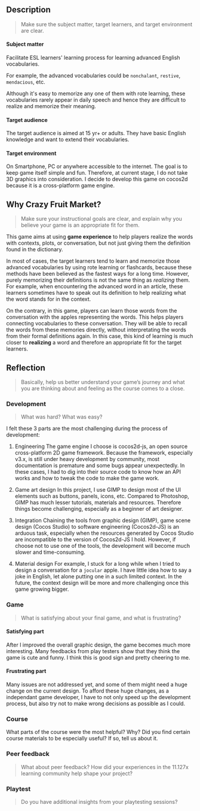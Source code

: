 ## Description
>Make sure the subject matter, target learners, and target environment are clear.

#### Subject matter
Facilitate ESL learners' learning process for learning advanced English vocabularies.

For example, the advanced vocabularies could be `nonchalant`, `restive`, `mendacious`, etc.

Although it's easy to memorize any one of them with rote learning, these vocabularies rarely appear in daily speech and hence they are difficult to realize and memorize their meaning.

#### Target audience
The target audience is aimed at 15 yr+ or adults. They have basic English knowledge and want to extend their vocabularies. 

#### Target environment
On Smartphone, PC or anywhere accessible to the internet. The goal is to keep game itself simple and fun. Therefore, at current stage, I do not take 3D graphics into consideration. I decide to develop this game on cocos2d because it is a cross-platform game engine.


## Why Crazy Fruit Market?

>Make sure your instructional goals are clear, and explain why you believe your game is an appropriate fit for them.

This game aims at using **game experience** to help players realize the words with contexts, plots, or conversation, but not just giving them the definition found in the dictionary.

In most of cases, the target learners tend to learn and memorize those advanced vocabularies by using rote learning or flashcards, because these methods have been believed as the fastest ways for a long time. However, purely memorizing their definitions is not the same thing as *realizing* them. For example, when encountering the advanced word in an article, these learners sometimes have to speak out its definition to help realizing what the word stands for in the context.

On the contrary, in this game, players can learn those words from the conversation with the apples representing the words. This helps players connecting vocabularies to these conversation. They will be able to recall the words from these memories directly, without interpretating the words from their formal definitions again. In this case, this kind of learning is much closer to **realizing** a word and therefore an appropriate fit for the target learners. 

## Reflection
> Basically, help us better understand your game’s journey and what you are thinking about and feeling as the course comes to a close.

### Development
> What was hard? What was easy?

I felt these 3 parts are the most challenging during the process of development:

1. Engineering
The game engine I choose is cocos2d-js, an open source cross-platform 2D game framework. Because the framework, especially v3.x, is still under heavy development by community, most documentation is premature and some bugs appear unexpectedly. In these cases, I had to dig into their source code to know how an API works and how to tweak the code to make the game work.

2. Game art design
In this project, I use GIMP to design most of the UI elements such as buttons, panels, icons, etc. Compared to Photoshop, GIMP has much lesser tutorials, materials and resources. Therefore things become challenging, especially as a beginner of art designer.

3. Integration
Chaining the tools from graphic design (GIMP), game scene design (Cocos Studio) to software engineering (Cocos2d-JS) is an arduous task, especially when the resources generated by Cocos Studio are incompatible to the version of Cocos2d-JS I hold. However, if choose not to use one of the tools, the development will become much slower and time-consuming.

4. Material design
For example, I stuck for a long while when I tried to design a conversation for a `jocular` apple. I have little idea how to say a joke in English, let alone putting one in a such limited context. In the future, the context design will be more and more challenging once this game growing bigger.

### Game
> What is satisfying about your final game, and what is frustrating?

#### Satisfying part

After I improved the overall graphic design, the game becomes much more interesting. Many feedbacks from play testers show that they think the game is cute and funny. I think this is good sign and pretty cheering to me.

#### Frustrating part

Many issues are not addressed yet, and some of them might need a huge change on the current design. To afford these huge changes, as a independant game developer, I have to not only speed up the development process, but also try not to make wrong decisions as possible as I could.

### Course
What parts of the course were the most helpful? Why? Did you find certain course materials to be especially useful? If so, tell us about it.

### Peer feedback
> What about peer feedback? How did your experiences in the 11.127x learning community help shape your project?

### Playtest
> Do you have additional insights from your playtesting sessions?
